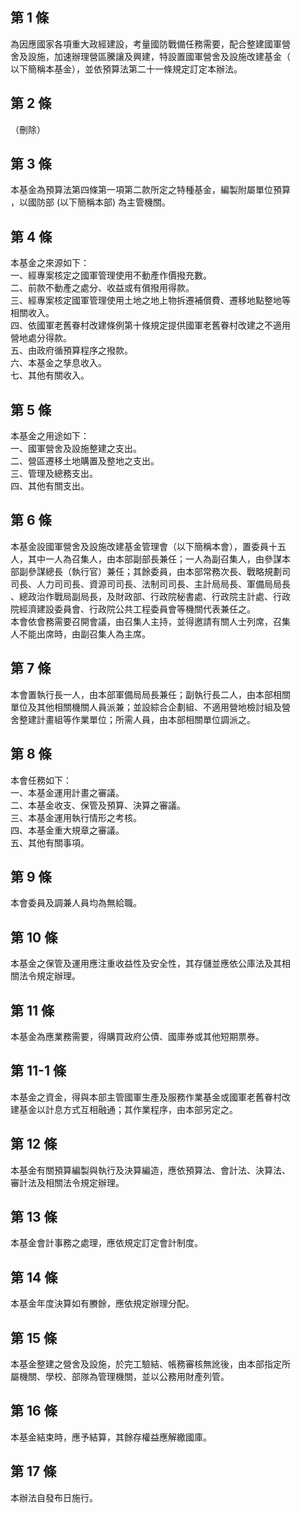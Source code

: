 第 1 條
-------
為因應國家各項重大政經建設，考量國防戰備任務需要，配合整建國軍營  
舍及設施，加速辦理營區騰讓及興建，特設置國軍營舍及設施改建基金（  
以下簡稱本基金），並依預算法第二十一條規定訂定本辦法。

第 2 條
-------
（刪除）

第 3 條
-------
本基金為預算法第四條第一項第二款所定之特種基金，編製附屬單位預算  
，以國防部 (以下簡稱本部) 為主管機關。

第 4 條
-------
本基金之來源如下：  
一、經專案核定之國軍管理使用不動產作價撥充數。  
二、前款不動產之處分、收益或有償撥用得款。  
三、經專案核定國軍管理使用土地之地上物拆遷補償費、遷移地點整地等  
    相關收入。  
四、依國軍老舊眷村改建條例第十條規定提供國軍老舊眷村改建之不適用  
    營地處分得款。  
五、由政府循預算程序之撥款。  
六、本基金之孳息收入。  
七、其他有關收入。

第 5 條
-------
本基金之用途如下：  
一、國軍營舍及設施整建之支出。  
二、營區遷移土地購置及整地之支出。  
三、管理及總務支出。  
四、其他有關支出。

第 6 條
-------
本基金設國軍營舍及設施改建基金管理會（以下簡稱本會），置委員十五  
人，其中一人為召集人，由本部副部長兼任；一人為副召集人，由參謀本  
部副參謀總長（執行官）兼任；其餘委員，由本部常務次長、戰略規劃司  
司長、人力司司長、資源司司長、法制司司長、主計局局長、軍備局局長  
、總政治作戰局副局長，及財政部、行政院秘書處、行政院主計處、行政  
院經濟建設委員會、行政院公共工程委員會等機關代表兼任之。  
本會依會務需要召開會議，由召集人主持，並得邀請有關人士列席，召集  
人不能出席時，由副召集人為主席。

第 7 條
-------
本會置執行長一人，由本部軍備局局長兼任；副執行長二人，由本部相關  
單位及其他相關機關人員派兼；並設綜合企劃組、不適用營地檢討組及營  
舍整建計畫組等作業單位；所需人員，由本部相關單位調派之。

第 8 條
-------
本會任務如下：  
一、本基金運用計畫之審議。  
二、本基金收支、保管及預算、決算之審議。  
三、本基金運用執行情形之考核。  
四、本基金重大規章之審議。  
五、其他有關事項。

第 9 條
-------
本會委員及調兼人員均為無給職。

第 10 條
--------
本基金之保管及運用應注重收益性及安全性，其存儲並應依公庫法及其相  
關法令規定辦理。

第 11 條
--------
本基金為應業務需要，得購買政府公債、國庫券或其他短期票券。

第 11-1 條
----------
本基金之資金，得與本部主管國軍生產及服務作業基金或國軍老舊眷村改  
建基金以計息方式互相融通；其作業程序，由本部另定之。

第 12 條
--------
本基金有關預算編製與執行及決算編造，應依預算法、會計法、決算法、  
審計法及相關法令規定辦理。

第 13 條
--------
本基金會計事務之處理，應依規定訂定會計制度。

第 14 條
--------
本基金年度決算如有賸餘，應依規定辦理分配。

第 15 條
--------
本基金整建之營舍及設施，於完工驗結、帳務審核無訛後，由本部指定所  
屬機關、學校、部隊為管理機關，並以公務用財產列管。

第 16 條
--------
本基金結束時，應予結算，其餘存權益應解繳國庫。

第 17 條
--------
本辦法自發布日施行。

